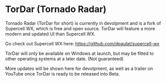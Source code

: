 # TorDar (Tornado Radar)

Tornado Radar (TorDar for short) is currently in devolpment and is a fork of Supercell WX, which is free and open source. TorDar will feature a more modern and updated UI than Supercell WX.

Go check out Supercell WX here: https://github.com/dpaulat/supercell-wx

TorDar will only be available on Windows at launch, but may be fitted to other operating systems at a later date. (Not guaranteed)

More updates will be shown here for devolpment, as well as a trailer on YouTube once TorDar is ready to be released into Beta.
